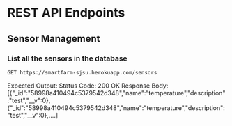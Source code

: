 # REST API Endpoints
## Sensor Management
### List all the sensors in the database
    GET https://smartfarm-sjsu.herokuapp.com/sensors
Expected Output:
    Status Code: 200 OK
    Response Body:
    [{"_id":"58998a410494c5379542d348","name":"temperature","description":"test","__v":0},
     {"_id":"58998a410494c5379542d348","name":"temperature","description":"test","__v":0},....]
